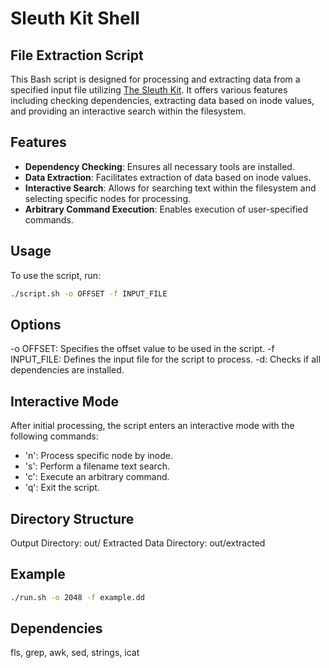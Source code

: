 # Sleuth Kit Shell

## File Extraction Script

This Bash script is designed for processing and extracting data from a specified input file utilizing [The Sleuth Kit](https://github.com/sleuthkit/sleuthkit). It offers various features including checking dependencies, extracting data based on inode values, and providing an interactive search within the filesystem.

## Features

- **Dependency Checking**: Ensures all necessary tools are installed.
- **Data Extraction**: Facilitates extraction of data based on inode values.
- **Interactive Search**: Allows for searching text within the filesystem and selecting specific nodes for processing.
- **Arbitrary Command Execution**: Enables execution of user-specified commands.

## Usage

To use the script, run:

```bash
./script.sh -o OFFSET -f INPUT_FILE
```

## Options

-o OFFSET: Specifies the offset value to be used in the script.
-f INPUT_FILE: Defines the input file for the script to process.
-d: Checks if all dependencies are installed.

 ## Interactive Mode

 After initial processing, the script enters an interactive mode with the following commands:

- 'n': Process specific node by inode.
- 's': Perform a filename text search.
- 'c': Execute an arbitrary command.
- 'q': Exit the script.

## Directory Structure

Output Directory: out/
Extracted Data Directory:  out/extracted

## Example

```bash
./run.sh -o 2048 -f example.dd
```

## Dependencies

 fls, grep, awk, sed, strings, icat
